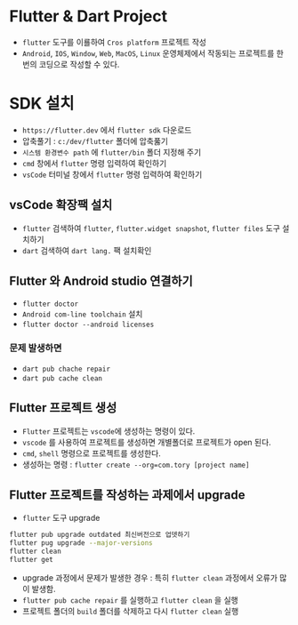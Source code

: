 # Flutter & Dart Project

- `flutter` 도구를 이룔하여 `Cros platform` 프로젝트 작성
- `Android`, `IOS`, `Window`, `Web`, `MacOS`, `Linux` 운영체제에서 작동되는 프로젝트를 한번의 코딩으로 작성할 수 있다.

# SDK 설치

- `https://flutter.dev` 에서 `flutter sdk` 다운로드
- 압축풀기 : `c:/dev/flutter` 폴더에 압축풇기
- `시스템 환경변수 path` 에 `flutter/bin` 폴더 지정해 주기
- `cmd` 창에서 `flutter` 명령 입력하여 확인하기
- `vsCode` 터미널 창에서 `flutter` 명령 입력하여 확인하기

## vsCode 확장팩 설치

- `flutter` 검색하여 `flutter`, `flutter.widget snapshot`, `flutter files` 도구 설치하기
- `dart` 검색하여 `dart lang.` 팩 설치확인

## Flutter 와 Android studio 연결하기

- `flutter doctor`
- `Android com-line toolchain` 설치
- `flutter doctor --android licenses`

### 문제 발생하면

- `dart pub chache repair`
- `dart pub cache clean`

## Flutter 프로젝트 생성

- `Flutter` 프로젝트는 `vscode`에 생성하는 명령이 있다.
- `vscode` 를 사용하여 프로젝트를 생성하면 개별폴더로 프로젝트가 open 된다.
- `cmd`, `shell` 명령으로 프로젝트를 생성한다.
- 생성하는 명령 : `flutter create --org=com.tory [project name]`

## Flutter 프로젝트를 작성하는 과제에서 upgrade

- `flutter` 도구 upgrade

```bash
flutter pub upgrade outdated 최신버전으로 업뎃하기
flutter pug upgrade --major-versions
flutter clean
flutter get
```

- upgrade 과정에서 문제가 발생한 경우 : 특히 `flutter clean` 과정에서 오류가 많이 발생함.
- `flutter pub cache repair` 를 실행하고 `flutter clean` 을 실행
- 프로젝트 폴더의 `build` 폴더를 삭제하고 다시 `flutter clean` 실행
